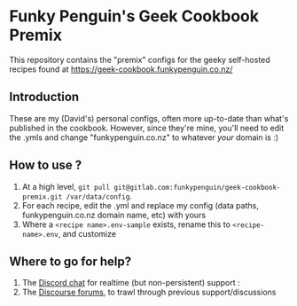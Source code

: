 # Funky Penguin's Geek Cookbook Premix

This repository contains the "premix" configs for the geeky self-hosted recipes found at https://geek-cookbook.funkypenguin.co.nz/

## Introduction

These are my (David's) personal configs, often more up-to-date than what's published in the cookbook. However, since they're mine, you'll need to edit the .ymls and change "funkypenguin.co.nz" to whatever _your_ domain is :)

## How to use ?

1. At a high level, ```git pull git@gitlab.com:funkypenguin/geek-cookbook-premix.git /var/data/config```.
2. For each recipe, edit the .yml and replace my config (data paths, funkypenguin.co.nz domain name, etc) with yours
3. Where a ```<recipe name>.env-sample``` exists, rename this to ```<recipe-name>.env```, and customize

## Where to go for help?

1. The [Discord chat](https://discord.gg/jUn2KHy) for realtime (but non-persistent) support : 
2. The [Discourse forums](https://discourse.geek-kitchen.funkypenguin.co.nz/), to trawl through previous support/discussions
